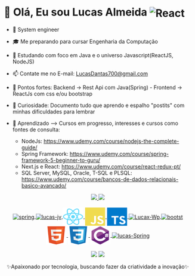# 👋  Olá, Eu sou Lucas Almeida <img align="center" alt="React" height="50" width="50" src="https://camo.githubusercontent.com/2c8b3670d933220ae3c023fa1d568682975cce3f10799d0d3ff5ecac394b4ee8/68747470733a2f2f6d656469612e67697068792e636f6d2f6d656469612f31326f75664342304d795a31476f2f67697068792e676966">

- 🔭 System engineer
- 🎓 Me preparando para cursar Engenharia da Computação
- 🌱 Estudando com foco em Java e o universo Javascript(ReactJS, NodeJS)
- 📫 Contate me no E-mail: LucasDantas700@gmail.com
- 🎯 Pontos fortes: Backend -> Rest Api com Java(Spring) - Frontend -> ReactJs com css e/ou bootstrap
- 🤔 Curiosidade: Documento tudo que aprendo e espalho "postits" com minhas dificuldades para lembrar
- 🧩 Aprendizado --> Cursos em progresso, interesses e cursos como fontes de consulta:

    - NodeJs: https://www.udemy.com/course/nodejs-the-complete-guide/
    - Spring Framework: https://www.udemy.com/course/spring-framework-5-beginner-to-guru/
    - Next.js e React: https://www.udemy.com/course/react-redux-pt/
    - SQL Server, MySQL, Oracle, T-SQL e PLSQL: https://www.udemy.com/course/bancos-de-dados-relacionais-basico-avancado/
    

<div align="center">
  <a href="https://github.com/LucasAlmeid4">
  <img height="180em" src="https://github-readme-stats.vercel.app/api?username=LucasAlmeid4&theme=blue-green"/>
  <img height="180em" src="https://github-readme-stats.vercel.app/api/top-langs/?username=LucasAlmeid4&layout=compact&langs_count=7&theme=blue-green"/>
</div>

<div  align="center"><br>
  <img align="center" alt="spring" height="50" width="55" src="https://cdn.jsdelivr.net/gh/devicons/devicon/icons/spring/spring-original.svg" />
  <img align="center" alt="lucas-jv" height="50" width="55" src="https://cdn.jsdelivr.net/gh/devicons/devicon/icons/java/java-original-wordmark.svg" />

  <img align="center" alt="React" height="50" width="55" src="https://raw.githubusercontent.com/devicons/devicon/master/icons/react/react-original.svg">
  <img align="center" alt="Js" height="50" width="55" src="https://raw.githubusercontent.com/devicons/devicon/master/icons/javascript/javascript-plain.svg">
  <img align="center" alt="Ts" height="50" width="55" src="https://raw.githubusercontent.com/devicons/devicon/master/icons/typescript/typescript-plain.svg">
  <img align="center" alt="Lucax-Wp" height="60" width="80" src="https://cdn.jsdelivr.net/gh/devicons/devicon/icons/mysql/mysql-original.svg" />

  <img align="center" alt="bootst" height="50" width="55" src="https://cdn.jsdelivr.net/gh/devicons/devicon/icons/bootstrap/bootstrap-original.svg" />
  <img align="center" alt="HTML" height="50" width="55" src="https://raw.githubusercontent.com/devicons/devicon/master/icons/html5/html5-original.svg">
  <img align="center" alt="CSS" height="50" width="55" src="https://raw.githubusercontent.com/devicons/devicon/master/icons/css3/css3-original.svg">
  <img align="center" alt="Csharp" height="50" width="55" src="https://raw.githubusercontent.com/devicons/devicon/master/icons/csharp/csharp-original.svg">
  <img align="center" alt="lucas-Spring" height="50" width="55" src="https://cdn.jsdelivr.net/gh/devicons/devicon/icons/dotnetcore/dotnetcore-original.svg">

<div><br/>

 
 <div align="center">  
  <a align="center"  href = "mailto:LucasDantas700@gmail.com"><img src="https://img.shields.io/badge/-Gmail-%23333?style=for-the-badge&logo=gmail&logoColor=white" target="_blank"></a>
  <a align="center"  href="https://www.linkedin.com/in/lucas-gomes-dantas-de-almeida-93b459220/" target="_blank"><img src="https://img.shields.io/badge/-LinkedIn-%230077B5?style=for-the-badge&logo=linkedin&logoColor=white" target="_blank"></a> 
 
 
</div>
 
✨Apaixonado por tecnologia, buscando fazer da criatividade a inovação✨
